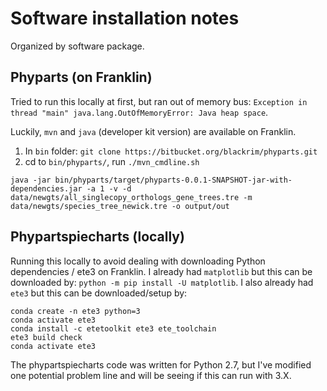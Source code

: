 # Software installation notes

Organized by software package.

## Phyparts (on Franklin)

Tried to run this locally at first, but ran out of memory bus: `Exception in thread "main" java.lang.OutOfMemoryError: Java heap space`.

Luckily, `mvn` and `java` (developer kit version) are available on Franklin.

1. In `bin` folder: `git clone https://bitbucket.org/blackrim/phyparts.git`
2. cd to `bin/phyparts/`, run `./mvn_cmdline.sh`

`java -jar bin/phyparts/target/phyparts-0.0.1-SNAPSHOT-jar-with-dependencies.jar -a 1 -v -d data/newgts/all_singlecopy_orthologs_gene_trees.tre -m data/newgts/species_tree_newick.tre -o output/out`

## Phypartspiecharts (locally)

Running this locally to avoid dealing with downloading Python dependencies / ete3 on Franklin.
I already had `matplotlib` but this can be downloaded by: `python -m pip install -U matplotlib`. 
I also already had `ete3` but this can be downloaded/setup by: 

```{bash}
conda create -n ete3 python=3
conda activate ete3
conda install -c etetoolkit ete3 ete_toolchain
ete3 build check
conda activate ete3
```

The phypartspiecharts code was written for Python 2.7, but I've modified one potential problem line and
will be seeing if this can run with 3.X.